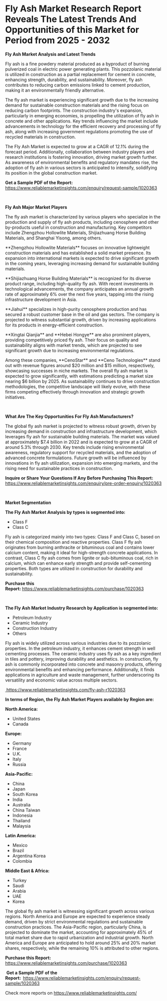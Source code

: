 <p><h1>Fly Ash Market Research Report Reveals The Latest Trends And Opportunities of this Market for Period from 2025 - 2032</h1></p><p><strong>Fly Ash Market Analysis and Latest Trends</strong></p>
<p><p>Fly ash is a fine powdery material produced as a byproduct of burning pulverized coal in electric power generating plants. This pozzolanic material is utilized in construction as a partial replacement for cement in concrete, enhancing strength, durability, and sustainability. Moreover, fly ash contributes to reducing carbon emissions linked to cement production, making it an environmentally friendly alternative.</p><p>The fly ash market is experiencing significant growth due to the increasing demand for sustainable construction materials and the rising focus on reducing carbon footprints. The construction industry's expansion, particularly in emerging economies, is propelling the utilization of fly ash in concrete and other applications. Key trends influencing the market include advancements in technology for the efficient recovery and processing of fly ash, along with increasing government regulations promoting the use of recycled materials in construction.</p><p>The Fly Ash Market is expected to grow at a CAGR of 12.1% during the forecast period. Additionally, collaboration between industry players and research institutions is fostering innovation, driving market growth further. As awareness of environmental benefits and regulatory mandates rise, the adoption of fly ash in various sectors is anticipated to intensify, solidifying its position in the global construction market.</p></p>
<p><strong>Get a Sample PDF of the Report:&nbsp;</strong> <a href="https://www.reliablemarketinsights.com/enquiry/request-sample/1020363?utm_campaign=2182&utm_medium=2&utm_source=Github&utm_content=ia&utm_term=31012025&utm_id=fly-ash">https://www.reliablemarketinsights.com/enquiry/request-sample/1020363</a></p>
<p>&nbsp;</p>
<p><strong>Fly Ash Major Market Players</strong></p>
<p><p>The fly ash market is characterized by various players who specialize in the production and supply of fly ash products, including cenosphere and other by-products useful in construction and manufacturing. Key competitors include Zhengzhou Hollowlite Materials, Shijiazhuang Horse Building Materials, and Shanghai Yisong, among others.</p><p>**Zhengzhou Hollowlite Materials** focuses on innovative lightweight construction materials and has established a solid market presence. Its expansion into international markets is expected to drive significant growth in the coming years, leveraging increasing demand for sustainable building materials.</p><p>**Shijiazhuang Horse Building Materials** is recognized for its diverse product range, including high-quality fly ash. With recent investments in technological advancements, the company anticipates an annual growth rate of approximately 6% over the next five years, tapping into the rising infrastructure development in Asia.</p><p>**Jiahui** specializes in high-purity cenosphere production and has secured a robust customer base in the oil and gas sectors. The company is projected to witness substantial growth, driven by increasing applications for its products in energy-efficient construction.</p><p>**Xingtai Qianjia** and **Hebei Hongye** are also prominent players, providing competitively priced fly ash. Their focus on quality and sustainability aligns with market trends, which are projected to see significant growth due to increasing environmental regulations.</p><p>Among these companies, **CenoStar** and **Ceno Technologies** stand out with revenue figures around $20 million and $15 million, respectively, showcasing successes in niche markets. The overall fly ash market is expected to grow significantly, with estimations predicting a market size nearing $6 billion by 2025. As sustainability continues to drive construction methodologies, the competitive landscape will likely evolve, with these firms competing effectively through innovation and strategic growth initiatives.</p></p>
<p>&nbsp;</p>
<p><strong>What Are The Key Opportunities For Fly Ash Manufacturers?</strong></p>
<p><p>The global fly ash market is projected to witness robust growth, driven by increasing demand in construction and infrastructure development, which leverages fly ash for sustainable building materials. The market was valued at approximately $7.4 billion in 2022 and is expected to grow at a CAGR of around 5.3% through 2030. Key trends include rising environmental awareness, regulatory support for recycled materials, and the adoption of advanced concrete formulations. Future growth will be influenced by innovations in fly ash utilization, expansion into emerging markets, and the rising need for sustainable practices in construction.</p></p>
<p><strong>Inquire or Share Your Questions If Any Before Purchasing This Report:</strong> <a href="https://www.reliablemarketinsights.com/enquiry/pre-order-enquiry/1020363?utm_campaign=2182&utm_medium=2&utm_source=Github&utm_content=ia&utm_term=31012025&utm_id=fly-ash">https://www.reliablemarketinsights.com/enquiry/pre-order-enquiry/1020363</a></p>
<p>&nbsp;</p>
<p><strong>Market Segmentation</strong></p>
<p><strong>The Fly Ash Market Analysis by types is segmented into:</strong></p>
<p><ul><li>Class F</li><li>Class C</li></ul></p>
<p><p>Fly ash is categorized mainly into two types: Class F and Class C, based on their chemical composition and reactive properties. Class F fly ash originates from burning anthracite or bituminous coal and contains lower calcium content, making it ideal for high-strength concrete applications. In contrast, Class C fly ash comes from lignite or sub-bituminous coal, rich in calcium, which can enhance early strength and provide self-cementing properties. Both types are utilized in construction for durability and sustainability.</p></p>
<p><strong>Purchase this Report:&nbsp;</strong><a href="https://www.reliablemarketinsights.com/purchase/1020363?utm_campaign=2182&utm_medium=2&utm_source=Github&utm_content=ia&utm_term=31012025&utm_id=fly-ash">https://www.reliablemarketinsights.com/purchase/1020363</a></p>
<p>&nbsp;</p>
<p><strong>The Fly Ash Market Industry Research by Application is segmented into:</strong></p>
<p><ul><li>Petroleum Industry</li><li>Ceramic Industry</li><li>Construction Industry</li><li>Others</li></ul></p>
<p><p>Fly ash is widely utilized across various industries due to its pozzolanic properties. In the petroleum industry, it enhances cement strength in well cementing processes. The ceramic industry uses fly ash as a key ingredient in tiles and pottery, improving durability and aesthetics. In construction, fly ash is commonly incorporated into concrete and masonry products, offering environmental benefits and enhancing performance. Additionally, it finds applications in agriculture and waste management, further underscoring its versatility and economic value across multiple sectors.</p></p>
<p><a href="https://www.reliablemarketinsights.com/fly-ash-r1020363?utm_campaign=2182&utm_medium=2&utm_source=Github&utm_content=ia&utm_term=31012025&utm_id=fly-ash">&nbsp;https://www.reliablemarketinsights.com/fly-ash-r1020363</a></p>
<p><strong>In terms of Region, the Fly Ash Market Players available by Region are:</strong></p>
<p>
    <p> <strong> North America: </strong>
        <ul>
            <li>United States</li>
            <li>Canada</li>
        </ul>
        </p> 
    <p> <strong> Europe: </strong>
        <ul>
            <li>Germany</li>
            <li>France</li>
            <li>U.K.</li>
            <li>Italy</li>
            <li>Russia</li>
        </ul>
        </p> 
    <p> <strong> Asia-Pacific: </strong>
        <ul>
            <li>China</li>
            <li>Japan</li>
            <li>South Korea</li>
            <li>India</li>
            <li>Australia</li>
            <li>China Taiwan</li>
            <li>Indonesia</li>
            <li>Thailand</li>
            <li>Malaysia</li>
        </ul>
        </p> 
    <p> <strong> Latin America: </strong>
        <ul>
            <li>Mexico</li>
            <li>Brazil</li>
            <li>Argentina Korea</li>
            <li>Colombia</li>
        </ul>
        </p> 
    <p> <strong> Middle East & Africa: </strong>
        <ul>
            <li>Turkey</li>
            <li>Saudi</li>
            <li>Arabia</li>
            <li>UAE</li>
            <li>Korea</li>
        </ul>
    </p>
    </p>
<p><p>The global fly ash market is witnessing significant growth across various regions. North America and Europe are expected to experience steady demand, driven by strict environmental regulations and sustainable construction practices. The Asia-Pacific region, particularly China, is projected to dominate the market, accounting for approximately 45% of total market share due to rapid urbanization and industrial growth. North America and Europe are anticipated to hold around 25% and 20% market shares, respectively, while the remaining 10% is attributed to other regions.</p></p>
<p><strong>Purchase this Report: </strong><a href="https://www.reliablemarketinsights.com/purchase/1020363?utm_campaign=2182&utm_medium=2&utm_source=Github&utm_content=ia&utm_term=31012025&utm_id=fly-ash">https://www.reliablemarketinsights.com/purchase/1020363</a></p>
<p>&nbsp;<strong>Get a Sample PDF of the Report:&nbsp;&nbsp;</strong><a href="https://www.reliablemarketinsights.com/enquiry/request-sample/1020363?utm_campaign=2182&utm_medium=2&utm_source=Github&utm_content=ia&utm_term=31012025&utm_id=fly-ash">https://www.reliablemarketinsights.com/enquiry/request-sample/1020363</a></p>
<p><strong></strong></p>
<p>Check more reports on <a href="https://www.reliablemarketinsights.com/?utm_campaign=2182&utm_medium=2&utm_source=Github&utm_content=ia&utm_term=31012025&utm_id=fly-ash">https://www.reliablemarketinsights.com/</a></p>